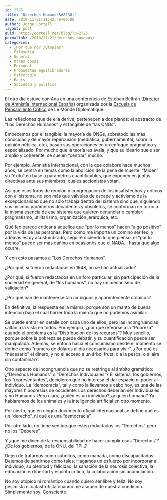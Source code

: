 ```yaml
---
id: 2725
title: 'Derechos Humanos&#8230;'
date: 2010-11-21T11:42:48+00:00
author: Jorge Cortell
layout: post
guid: http://cortell.net/blog/?p=2725
permalink: /2010/11/21/derechos-humanos/
categories:
  - ¿Por qué no? ¿Utopías?
  - Filosofí­a
  - General
  - Otras cosas
  - Personal
  - Propuestas equilibradoras
  - Psicología
  - Rants
  - Sociedad y polí­tica
---
```

El otro día estuve con Ana en una conferencia de Esteban Beltrán (<a title="http://www.es.amnesty.org/quienes-somos/como-nos-organizamos/" href="http://www.es.amnesty.org/quienes-somos/como-nos-organizamos/" target="_blank">Director de Amnistía Internacional España</a>) organizada por la <a title="http://www.fundacionmondiplo.es/epc.htm" href="http://www.fundacionmondiplo.es/epc.htm" target="_blank">Escuela de Pensamiento Crítico</a> de Le Monde Diplomatique.

Las reflexiones que de ella derivé, pertenecen a dos planos: el abstracto de &#8220;Los Derechos Humanos&#8221; y el tangible de &#8220;las ONGs&#8221;.

Empecemos por el tangible: la mayoría de ONGs, sobretodo las más conocidas y de mayor repercusión (mediática, gubernamental, sobre la opinión pública, etc), basan sus operaciones en un enfoque pragmático y especializado. Por mucho que la teoría les avala, y que su ideario suele ser amplio y coherente, se suelen &#8220;centrar&#8221; mucho.

Por ejemplo, Amnistía Internacional, con la que colaboré hace muchos años, se centra en temas como la abolición de la pena de muerte. &#8220;Miden&#8221; su &#8220;éxito&#8221; en base a parámetros cuantificables, que exponen en juntas directivas ante sus miembros, cuales accionistas votan.

Así que esos foros de reunión y congregación de los insatisfechos y críticos con el sistema, no son más que válvulas de escape y activismo de la excepcionalidad que no sólo trabaja dentro del sistema sino que, siguiendo sus mismos parámetros decadentes y obsoletos, se conforman en torno a la misma esencia de ese sistema que quieren denunciar o cambiar: pragmatismo, utilitarismo, organización jerárquica, etc.

Qué feo parece criticar a aquellos que &#8220;por lo menos&#8221; hacen &#8220;algo positivo&#8221; por la vida de las personas. Pero como me importa un comino ser feo, y además estoy acostumbrado, seguiré diciendo lo que pienso: el &#8220;por lo menos&#8221; puede ser más dañino en ocasiones que el NADA&#8230; hasta que algo ocurre.

Y con esto pasamos a &#8220;Los Derechos Humanos&#8221;.

¿Por qué, si fueron redactados en 1948, no se han actualizado?

¿Por qué, si fueron redactados en un foro particular, sin participación de la sociedad en general, de &#8220;los humanos&#8221;, no hay un mecanismo de validación?

¿Por qué han de mantenerse tan ambiguos y aparentemente utópicos?

En definitiva, la respuesta es la misma: porque son un manto de buena intención bajo el cual barrer toda la mierda que no podemos asimilar.

Se puede entrar en detalle con cada uno de ellos, pero las incongruencias saltan a la vista en todos. Por ejemplo, ¿por qué referirse a la &#8220;Pobreza&#8221; cuando el problema es la &#8220;Distribución de los recursos&#8221;? Muy sencillo, porque sobre la pobreza se puede debatir, y su cuantificación puede ser manipulada. Además, se enfoca hacia el consumismo desde el momento se define como &#8220;número de dólares al día necesarios para vivir&#8221;. ¿Por qué es &#8220;necesario&#8221; el dinero, y no el acceso a un árbol frutal o a la pesca, o al aire sin contaminar?.

Otro aspecto de incongruencia que no se restringe al ámbito gramático: ¿&#8221;Derechos Humanos&#8221; o &#8220;Derechos Individuales&#8221;? El sistema, los gobiernos, los &#8220;representantes&#8221;, decidieron que no interesa el dar espacio ni poder al indivíduo. La &#8220;democracia&#8221;, tal y como la llevamos a cabo hoy, es una de las mayores hipocresías de occidente. Los derechos deberían ser Individuales y no Humanos. Pero claro, ¿quién es un indivíduo? ¿y quién humano? Ya hablaremos de los animales y la inteligencia artificial en otro momento.

Por cierto, que en ningún documento oficial internacional se define qué es un &#8220;derecho&#8221;, ni qué es una &#8220;democracia&#8221;.

Por otro lado, no tiene sentido que estén redactados los &#8220;Derechos&#8221; pero no los &#8220;Deberes&#8221;.

Y ¿qué me dicen de la responsabilidad de hacer cumplir esos &#8220;Derechos&#8221;? ¿De los gobiernos, de la ONU, del TPI..?

Dejen de tratarnos como súbditos, como manada, como discapacitados. Dejemos de sentirnos como tales. Hagamos un esfuerzo por incorporar al indivíduo, su plenitud y felicidad, la sanación de la neurosis colectiva, la educación en libertad y espíritu crítico, la colaboración sin acumulación&#8230;

No soy utópico ni romántico cuando quiero ser libre y feliz. No soy pesimista ni catastrofista cuando me asqueo de nuestra condición. Simplemente soy. Consciente.